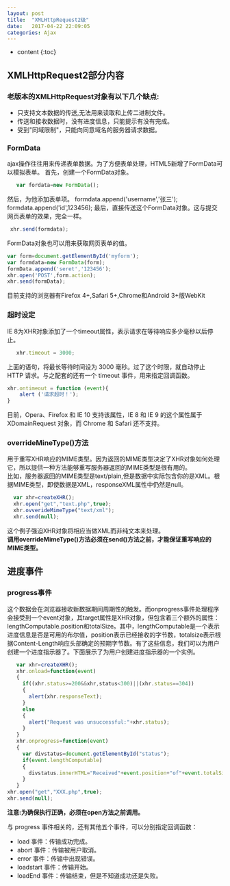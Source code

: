 ```yaml
---
layout: post
title:  "XMLHttpRequest2级"
date:   2017-04-22 22:09:05
categories: Ajax
---
```



* content
{:toc}



## XMLHttpRequest2部分内容
### 老版本的XMLHttpRequest对象有以下几个缺点:
* 只支持文本数据的传送,无法用来读取和上传二进制文件。
* 传送和接收数据时，没有进度信息，只能提示有没有完成。
* 受到"同域限制"，只能向同意域名的服务器请求数据。
### FormData  
ajax操作往往用来传递表单数据。为了方便表单处理，HTML5新增了FormData可以模拟表单。
首先，创建一个FormData对象。
```js
   var fordata=new FormData();
```  
然后，为他添加表单项。
formdata.append('username','张三');
formdata.append('id',123456);
最后，直接传送这个FormData对象。这与提交网页表单的效果，完全一样。  
```js
 xhr.send(formdata);
```  
FormData对象也可以用来获取网页表单的值。  
```js
var form=document.getElementById('myform');
var formdata=new FormData(form);
formData.append('seret','123456');
xhr.open('POST',form.action);
xhr.send(formData);
```    
目前支持的浏览器有Firefox 4+,Safari 5+,Chrome和Android 3+版WebKit  
### 超时设定
IE 8为XHR对象添加了一个timeout属性，表示请求在等待响应多少毫秒以后停止。  
```js
   xhr.timeout = 3000;
```  
上面的语句，将最长等待时间设为 3000 毫秒。过了这个时限，就自动停止 HTTP 请求。与之配套的还有一个 timeout 事件，用来指定回调函数。  
```js
xhr.ontimeout = function (event){
    alert ('请求超时！');
}
```
目前，Opera、Firefox 和 IE 10 支持该属性，IE 8 和 IE 9 的这个属性属于 XDomainRequest 对象，而 Chrome 和 Safari 还不支持。  
### overrideMineType()方法
用于重写XHR响应的MIME类型。因为返回的MIME类型决定了XHR对象如何处理它，所以提供一种方法能够重写服务器返回的MIME类型是很有用的。  
比如，服务器返回的MIME类型是text/plain,但是数据中实际包含你的是XML。根据MIME类型，即使数据是XML，responseXML属性中仍然是null。  
```js 
  var xhr=createXHR();
  xhr.open("get","text.php",true);
  xhr.ovverideMimeType("text/xml");
  xhr.send(null);
```  
这个例子强迫XHR对象将相应当做XML而非纯文本来处理。    
**调用overrideMimeType()方法必须在send()方法之前，才能保证重写响应的MIME类型。**
## 进度事件  
### progress事件  
这个数据会在浏览器接收新数据期间周期性的触发。而onprogress事件处理程序会接受到一个event对象，其target属性是XHR对象，但包含着三个额外的属性：lengthComputable.position和totalSize。其中，lengthComputable是一个表示进度信息是否是可用的布尔值，position表示已经接收的字节数，totalsize表示根据Content-Length响应头部确定的预期字节数。有了这些信息，我们可以为用户创建一个进度指示器了。下面展示了为用户创建进度指示器的一个实例。    
```js
   var xhr=createXHR();
   xhr.onload=function(event)
   {
     if((xhr.status>=200&&xhr,status<300)||(xhr.status==304))
     {
       alert(xhr.responseText);
     }
     else
     {
       alert("Request was unsuccessful:"+xhr.status);
     }
   }
   xhr.onprogress=function(event)
   {
     var divstatus=document.getElementById("status");
     if(event.lengthComputable)
     {
       divstatus.innerHTML="Received"+event.position+"of"+event.totalSize+"bytes";
     }
   }
xhr.open("get","XXX.php",true);
xhr.send(null);
```   
**注意:为确保执行正确，必须在open方法之前调用。**
 
与 progress 事件相关的，还有其他五个事件，可以分别指定回调函数：
* load 事件：传输成功完成。
* abort 事件：传输被用户取消。
* error 事件：传输中出现错误。
* loadstart 事件：传输开始。
* loadEnd 事件：传输结束，但是不知道成功还是失败。


  


